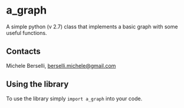 # a_graph
A simple python (v 2.7) class that implements a basic graph with some useful functions.

## **Contacts**
Michele Berselli, <berselli.michele@gmail.com>

## **Using the library**
To use the library simply `import a_graph` into your code.
